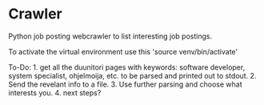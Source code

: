 # Crawler
Python job posting webcrawler to list interesting job postings.


To activate the virtual environment use this 'source venv/bin/activate'

To-Do:
	1. get all the duunitori pages with keywords: software developer, system specialist, ohjelmoija, etc. to be parsed and printed out to stdout.
	2. Send the revelant info to a file.
	3. Use further parsing and choose what interests you.
	4. next steps?